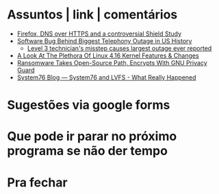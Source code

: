 Assuntos | link | comentários
=============================
* [Firefox, DNS over HTTPS and a controversial Shield Study](https://www.ghacks.net/2018/03/20/firefox-dns-over-https-and-a-worrying-shield-study/)
* [Software Bug Behind Biggest Telephony Outage in US History](https://www.bleepingcomputer.com/news/software/software-bug-behind-biggest-telephony-outage-in-us-history/)
  * [Level 3 technician's misstep causes largest outage ever reported](https://www.fiercetelecom.com/telecom/fcc-finally-specifies-cause-2016-level-3-network-outage)
* [A Look At The Plethora Of Linux 4.16 Kernel Features & Changes](https://www.phoronix.com/scan.php?page=article&item=linux-416-changes&num=1)
* [Ransomware Takes Open-Source Path, Encrypts With GNU Privacy Guard](https://securingtomorrow.mcafee.com/mcafee-labs/ransomware-takes-open-source-path-encrypts-gnu-privacy-guard/)
* [System76 Blog — System76 and LVFS - What Really Happened](http://blog.system76.com/post/173801677358/system76-and-lvfs-what-really-happened)

Sugestões via google forms
==========================

Que pode ir parar no próximo programa se não der tempo
=======================================================

Pra fechar
==========


